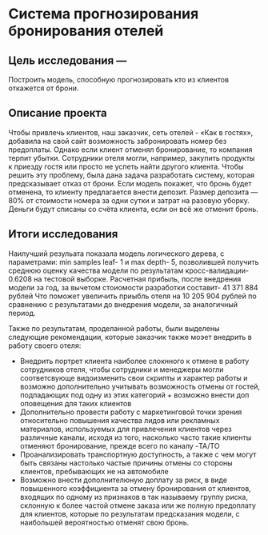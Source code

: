 # Система прогнозирования бронирования отелей


## Цель исследования — 

Построить модель, способную прогнозировать кто из клиентов откажется от брони.

## Описание проекта
Чтобы привлечь клиентов, наш заказчик, сеть отелей - «Как в гостях», добавила на свой сайт возможность забронировать номер без предоплаты. 
Однако если клиент отменял бронирование, то компания терпит убытки. Сотрудники отеля могли, например, закупить продукты к приезду гостя или просто не успеть найти другого клиента.
Чтобы решить эту проблему, была дана задача разработать систему, которая предсказывает отказ от брони. Если модель покажет, что бронь будет отменена, то клиенту предлагается внести депозит. 
Размер депозита — 80% от стоимости номера за одни сутки и затрат на разовую уборку. Деньги будут списаны со счёта клиента, если он всё же отменит бронь.

## Итоги исследования

Наилучший резульата показала модель логического дерева, с параметрами: min samples leaf- 1 и max depth- 5, позволившей получить среднюю оценку качества модели по результатам кросс-валидации- 0.6208 на тестовой выборке.
Расчетная прибыль, после внедрения модели за год, за вычетом стоиомости разработки составит- 41 371 884 рублей
Что поможет увеличить приыбль отеля на 10 205 904 рублей по сравнению с результатами до внедрения модели, за аналогичный период.

Также по результатам, проделанной работы, были выделены следующие рекомендации, которые заказчик также моэет внедрить в работу своего отеля:
- Внедрить портрет клиента наиболее слокнного к отмене в работу сотрудников отеля, чтобы сотрудники и менеджеры могли соответсвующе видоизменить свои скрипты и характер работы и возможно дополнительно учитывать возможность отмены от гостей, подпадающих под одну из этих категорий + возможно внести доп оповещения для таких клиентов
- Дополнительно провести работу с маркетинговой точки зрения относительно повышения качества лидов или рекламных материалов, используемых для привлечения клиентов через различные каналы, исходя из того, насколько часто такие клиенты отменяют бронирование, прежде всего по каналу -TA/TO
- Проанализировать транспортную доступность, а также с чем могут быть связаны настолько частые причины отмены со стороны клиентов, пребывающих не на автомобиле
- Возможно внести дополнителюную доплату за риск, в виде повышенного коэффициента за отмену бронирования от клиентов, входящих по одному из признаков в так называему группу риска, склонную к более частой отмене заказа или же полную предоплату для клиентов, которые по результатам предсказания модели, с наибольшей вероятностью отменят свою бронь.
